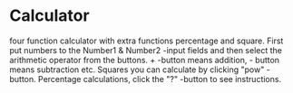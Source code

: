 # Calculator
four function calculator with extra functions percentage and square.  First put numbers to the Number1 & Number2 -input fields
and then select the arithmetic operator from the buttons. + -button means addition, - button means subtraction etc.
Squares you can calculate by clicking "pow" -button. Percentage calculations, click the "?" -button to see instructions.

